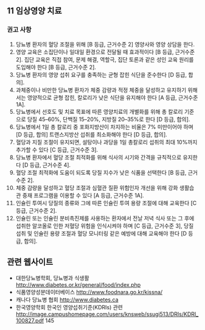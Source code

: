 ## 11 임상영양 치료

### 권고 사항

1.  당뇨병 환자의 혈당 조절을 위해 [B 등급, 근거수준 2] 영양사와 영양 상담을 한다.
2.  영양 교육은 소집단이나 일대일 환경으로 전달될 때 효과적이다 [B 등급, 근거수준 2]. 집단 교육은 직접 참여, 문제 해결, 역할극, 집단 토론과 같은 성인 교육 원리를 도입해야 한다 [B 등급, 근거수준 2].
3.  당뇨병 환자의 영양 섭취 요구를 충족하는 균형 잡힌 식단을 준수한다 [D 등급, 합의].
4.  과체중이나 비만한 당뇨병 환자가 체중 감량과 적정 체중을 달성하고 유지하기 위해서는 영양적으로 균형 잡힌, 칼로리가 낮은 식단을 유지해야 한다 [A 등급, 근거수준 1A].
5.  당뇨병에서 선호도 및 치료 목표에 따른 영양치료의 개별화를 위해 총 칼로리 기준으로 당질 45–60%, 단백질 15–20%, 지방질 20–35%로 한다 [D 등급, 합의].
6.  당뇨병에서 1일 총 칼로리 중 포화지방산이 차지하는 비율은 7% 미만이어야 하며 [D 등급, 합의] 트랜스지방산 섭취를 최소화해야 한다 [D 등급, 합의].
7.  혈당과 지질 조절이 유지되면, 설탕이나 과당을 1일 총칼로리 섭취의 최대 10%까지 추가할 수 있다 [C 등급, 근거수준 3].
8.  당뇨병 환자에서 혈당 조절 최적화를 위해 식사의 시기와 간격을 규칙적으로 유지한다 [D 등급, 근거수준 4].
9.  혈당 조절 최적화에 도움이 되도록 당질 지수가 낮은 식품을 선택한다 [B 등급, 근거수준 2].
10. 체중 감량을 달성하고 혈당 조절과 심혈관 질환 위험인자 개선을 위해 강화 생활습관 중재 프로그램을 이용할 수 있다 [A 등급, 근거수준 1A].
11. 인슐린 투여시 당질의 종류와 그에 따른 인슐린 투여 용량 조절에 대해 교육한다 [C 등급, 근거수준 2].
12. 인슐린 또는 인슐린 분비촉진제를 사용하는 환자에서 전날 저녁 식사 또는 그 후에 섭취한 알코올로 인한 저혈당 위험을 인식시켜야 하며 [C 등급, 근거수준 3], 당질 섭취 및 인슐린 용량 조절과 혈당 모니터링 같은 예방에 대해 교육해야 한다 [D 등급, 합의].

## 관련 웹사이트

*   대한당뇨병학회, 당뇨병과 식생활 http://www.diabetes.or.kr/general/food/index.php
*   식품영양성분데이터베이스 http://www.foodnara.go.kr/kissna/
*   캐나다 당뇨병 협회 http://www.diabetes.ca
*   한국영양학회 한국인 영양섭취기준(KDRIs) 관련 http://image.campushomepage.com/users/knsweb/ssugi513/DRIs/KDRI_100827.pdf
<PAGE>145